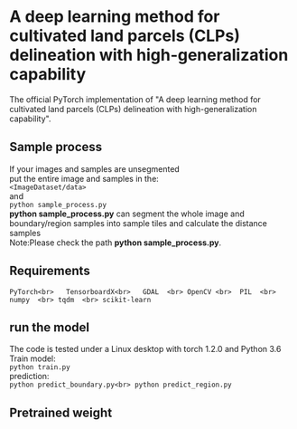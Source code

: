 # A deep learning method for cultivated land parcels (CLPs) delineation with high-generalization capability
The official PyTorch implementation of "A deep learning method for cultivated land parcels (CLPs) delineation with high-generalization capability".


## Sample process
If your images and samples are unsegmented<br>
put the entire image and samples in the:  
`<ImageDataset/data>`  
and   
`python sample_process.py`   <br>
**python sample_process.py** can segment the whole image and boundary/region samples into sample tiles 
and calculate the distance samples  
Note:Please check the path **python sample_process.py**.  


## Requirements
`PyTorch<br>  
TensorboardX<br>  
GDAL  <br>
OpenCV <br> 
PIL  <br>
numpy  <br>
tqdm  <br>
scikit-learn`  <br>

## run the model
The code is tested under a Linux desktop with torch 1.2.0 and Python 3.6 <br>
Train model:<br>
`python train.py`<br>
prediction:<br>
`python predict_boundary.py<br>
python predict_region.py`<br>

## Pretrained weight

